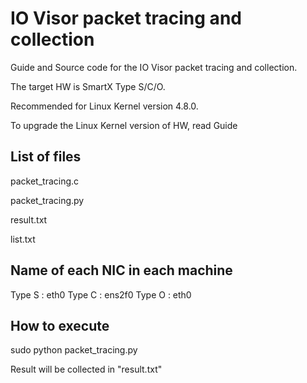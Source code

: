 # IO Visor packet tracing and collection
Guide and Source code for the IO Visor packet tracing and collection.

The target HW is SmartX Type S/C/O.

Recommended for Linux Kernel version 4.8.0.

To upgrade the Linux Kernel version of HW, read Guide

## List of files

packet_tracing.c

packet_tracing.py

result.txt

list.txt

## Name of each NIC in each machine

Type S : eth0
Type C : ens2f0
Type O : eth0


## How to execute

sudo python packet_tracing.py


Result will be collected in "result.txt"

